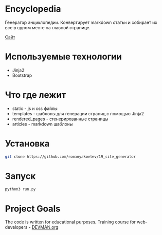 # Encyclopedia

Генератор энциклопедии. Конвертирует markdown статьи и собирает их все в одном месте на главной странице.

[Сайт](https://romanyakovlev.github.io/19_site_generator/)

# Используемые технологии
- Jinja2
- Bootstrap

# Что где лежит
- static  - js и css файлы
- templates - шаблоны для генерации страниц с помощью Jinja2
- rendered_pages - сгенерированные страницы
- articles - markdown шаблоны

# Установка
```sh
git clone https://github.com/romanyakovlev/19_site_generator
```
# Запуск
```sh
python3 run.py
```
# Project Goals

The code is written for educational purposes. Training course for web-developers - [DEVMAN.org](https://devman.org)
